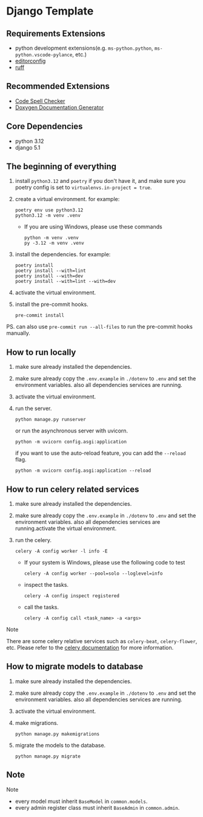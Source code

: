 # Django Template

## Requirements Extensions

- python development extensions(e.g. `ms-python.python`, `ms-python.vscode-pylance`, etc.)
- [editorconfig](https://marketplace.visualstudio.com/items?itemName=EditorConfig.EditorConfig)
- [ruff](https://marketplace.visualstudio.com/items?itemName=charliermarsh.ruff)

## Recommended Extensions

- [Code Spell Checker](https://marketplace.visualstudio.com/items?itemName=streetsidesoftware.code-spell-checker)
- [Doxygen Documentation Generator](https://marketplace.visualstudio.com/items?itemName=cschlosser.doxdocgen)

## Core Dependencies

- python 3.12
- django 5.1

## The beginning of everything

1. install `python3.12` and `poetry` if you don't have it, and make sure you poetry config is set to `virtualenvs.in-project = true`.

2. create a virtual environment. for example:

    ```shell
    poetry env use python3.12
    python3.12 -m venv .venv
    ```

    -  If you are using Windows, please use these commands

        ```shell
        python -m venv .venv
        py -3.12 -m venv .venv
        ```

3. install the dependencies. for example:

    ```shell
    poetry install
    poetry install --with=lint
    poetry install --with=dev
    poetry install --with=lint --with=dev
    ```

4. activate the virtual environment.

5. install the pre-commit hooks.

   ```shell
   pre-commit install
   ```

PS. can also use `pre-commit run --all-files` to run the pre-commit hooks manually.

## How to run locally

1. make sure already installed the dependencies.
2. make sure already copy the `.env.example` in `./dotenv` to `.env` and set the environment variables. also all dependencies services are running.
3. activate the virtual environment.
4. run the server.

   ```shell
   python manage.py runserver
   ```

   or run the asynchronous server with uvicorn.

   ```shell
   python -m uvicorn config.asgi:application
   ```

   if you want to use the auto-reload feature, you can add the `--reload` flag.

   ```shell
   python -m uvicorn config.asgi:application --reload
   ```

## How to run celery related services

1. make sure already installed the dependencies.
2. make sure already copy the `.env.example` in `./dotenv` to `.env` and set the environment variables. also all dependencies services are running.activate the virtual environment.
3. run the celery.

   ```shell
   celery -A config worker -l info -E
   ```

   -  If your system is Windows, please use the following code to test

      ```shell
      celery -A config worker --pool=solo --loglevel=info
      ```

   -  inspect the tasks.

      ```shell
      celery -A config inspect registered
      ```

   -  call the tasks.
      ```shell
      celery -A config call <task_name> -a <args>
      ```

> [!NOTE]
> There are some celery relative services such as `celery-beat`, `celery-flower`, etc. Please refer to the [celery documentation](https://docs.celeryproject.org/en/stable/index.html) for more information.

## How to migrate models to database

1. make sure already installed the dependencies.
2. make sure already copy the `.env.example` in `./dotenv` to `.env` and set the environment variables. also all dependencies services are running.
3. activate the virtual environment.
4. make migrations.

   ```shell
   python manage.py makemigrations
   ```
5. migrate the models to the database.

   ```shell
   python manage.py migrate
   ```

## Note
> [!NOTE]
> -  every model must inherit `BaseModel` in `common.models`.
> -  every admin register class must inherit `BaseAdmin` in `common.admin`.
